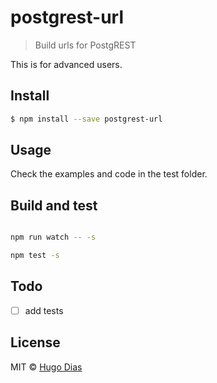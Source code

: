 # postgrest-url 
> Build urls for PostgREST

This is for advanced users.


## Install

```sh
$ npm install --save postgrest-url
```

## Usage
Check the examples and code in the test folder.

## Build and test
```sh

npm run watch -- -s

npm test -s
```

## Todo
- [ ] add tests

## License

MIT © [Hugo Dias](http://hugodias.me)
